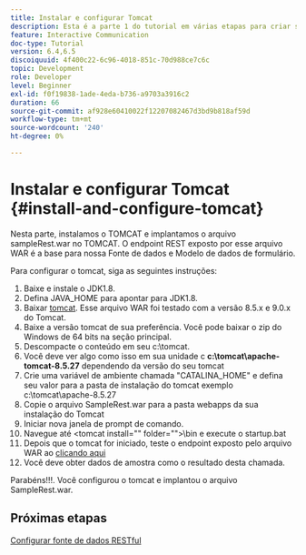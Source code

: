 ```yaml
---
title: Instalar e configurar Tomcat
description: Esta é a parte 1 do tutorial em várias etapas para criar seu primeiro documento de comunicações interativas.Nesta parte, instalaremos o TOMCAT e implantaremos o arquivo sampleRest.war no TOMCAT.
feature: Interactive Communication
doc-type: Tutorial
version: 6.4,6.5
discoiquuid: 4f400c22-6c96-4018-851c-70d988ce7c6c
topic: Development
role: Developer
level: Beginner
exl-id: f0f19838-1ade-4eda-b736-a9703a3916c2
duration: 66
source-git-commit: af928e60410022f12207082467d3bd9b818af59d
workflow-type: tm+mt
source-wordcount: '240'
ht-degree: 0%

---
```


# Instalar e configurar Tomcat {#install-and-configure-tomcat}

Nesta parte, instalamos o TOMCAT e implantamos o arquivo sampleRest.war no TOMCAT. O endpoint REST exposto por esse arquivo WAR é a base para nossa Fonte de dados e Modelo de dados de formulário.

Para configurar o tomcat, siga as seguintes instruções:

1. Baixe e instale o JDK1.8.
2. Defina JAVA_HOME para apontar para JDK1.8.
3. Baixar [tomcat](https://tomcat.apache.org/). Esse arquivo WAR foi testado com a versão 8.5.x e 9.0.x do Tomcat.
4. Baixe a versão tomcat de sua preferência. Você pode baixar o zip do Windows de 64 bits na seção principal.
5. Descompacte o conteúdo em seu c:\tomcat.
6. Você deve ver algo como isso em sua unidade c **c:\tomcat\apache-tomcat-8.5.27** dependendo da versão do seu tomcat
7. Crie uma variável de ambiente chamada &quot;CATALINA_HOME&quot; e defina seu valor para a pasta de instalação do tomcat exemplo c:\tomcat\apache-8.5.27
8. Copie o arquivo SampleRest.war para a pasta webapps da sua instalação do Tomcat
9. Iniciar nova janela de prompt de comando.
10. Navegue até &lt;tomcat install=&quot;&quot; folder=&quot;&quot;>\bin e execute o startup.bat
11. Depois que o tomcat for iniciado, teste o endpoint exposto pelo arquivo WAR ao [clicando aqui](http://localhost:8080/SampleRest/webapi/getStatement/9586)
12. Você deve obter dados de amostra como o resultado desta chamada.

Parabéns!!!. Você configurou o tomcat e implantou o arquivo SampleRest.war.

## Próximas etapas

[Configurar fonte de dados RESTful](./parttwo.md)
